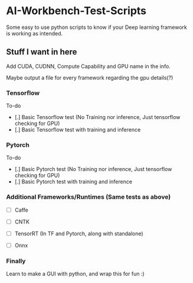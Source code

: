 # AI-Workbench-Test-Scripts
Some easy to use python scripts to know if your Deep learning framework is working as intended.


## Stuff I want in here

Add CUDA, CUDNN, Compute Capability and GPU name in the info.

Maybe output a file for every framework regarding the gpu details(?)

### Tensorflow

To-do

 - [.] Basic Tensorflow test (No Training nor inference, Just tensorflow checking for GPU)
 - [.] Basic Tensorflow test with training and inference

### Pytorch

To-do
 - [.] Basic Pytorch test (No Training nor inference, Just tensorflow checking for GPU)
 - [.] Basic Pytorch test with training and inference

### Additional Frameworks/Runtimes (Same tests as above)

 - [ ] Caffe
 - [ ] CNTK
 - [ ] TensorRT (In TF and Pytorch, along with standalone)
 - [ ] Onnx


### Finally

Learn to make a GUI with python, and wrap this for fun :)
